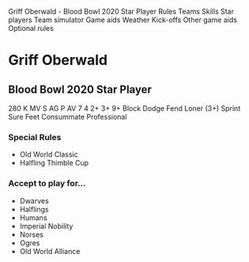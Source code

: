 ﻿
Griff Oberwald - Blood Bowl 2020 Star Player
Rules
Teams
Skills
Star players
Team simulator
Game aids
Weather
Kick-offs
Other game aids
Optional rules
# Griff Oberwald
## Blood Bowl 2020 Star Player
280 K
MV
S
AG
P
AV
7
4
2+
3+
9+
Block
Dodge
Fend
Loner (3+)
Sprint
Sure Feet
Consummate Professional
### Special Rules
* Old World Classic
* Halfling Thimble Cup
### Accept to play for...
* Dwarves
* Halflings
* Humans
* Imperial Nobility
* Norses
* Ogres
* Old World Alliance